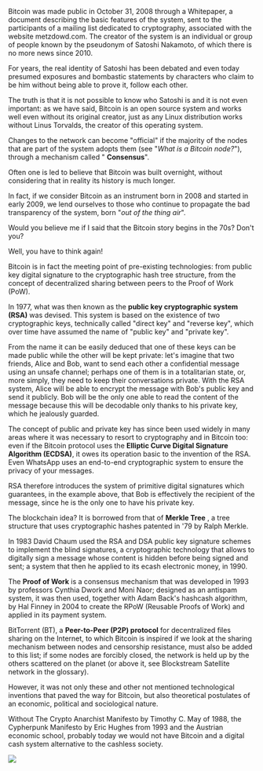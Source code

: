 Bitcoin was made public in October 31, 2008 through a Whitepaper, a document describing the basic features of the system, sent to the participants of a mailing list dedicated to cryptography, associated with the website metzdowd.com.
 The creator of the system is an individual or group of people known by the pseudonym of Satoshi Nakamoto, of which there is no more news since 2010.

For years, the real identity of Satoshi has been debated and even today presumed exposures and bombastic statements by characters who claim to be him without being able to prove it, follow each other.

The truth is that it is not possible to know who Satoshi is and it is not even important: as we have said, Bitcoin is an open source system and works well even without its original creator, just as any Linux distribution works without Linus Torvalds, the creator of this operating system.

Changes to the network can become &quot;official&quot; if the majority of the nodes that are part of the system adopts them (see &quot;_What is a Bitcoin node?_&quot;), through a mechanism called &quot; **Consensus**&quot;.

Often one is led to believe that Bitcoin was built overnight, without considering that in reality its history is much longer.

In fact, if we consider Bitcoin as an instrument born in 2008 and started in early 2009, we lend ourselves to those who continue to propagate the bad transparency of the system, born &quot;_out of the thing air_&quot;.

Would you believe me if I said that the Bitcoin story begins in the 70s?
 Don&#39;t you?

Well, you have to think again!

Bitcoin is in fact the meeting point of pre-existing technologies: from public key digital signature to the cryptographic hash tree structure, from the concept of decentralized sharing between peers to the Proof of Work (PoW).

In 1977, what was then known as the **public key cryptographic system (RSA)** was devised. This system is based on the existence of two cryptographic keys, technically called &quot;direct key&quot; and &quot;reverse key&quot;, which over time have assumed the name of &quot;public key&quot; and &quot;private key&quot;.

From the name it can be easily deduced that one of these keys can be made public while the other will be kept private: let&#39;s imagine that two friends, Alice and Bob, want to send each other a confidential message using an unsafe channel; perhaps one of them is in a totalitarian state, or, more simply, they need to keep their conversations private. With the RSA system, Alice will be able to encrypt the message with Bob&#39;s public key and send it publicly. Bob will be the only one able to read the content of the message because this will be decodable only thanks to his private key, which he jealously guarded.

The concept of public and private key has since been used widely in many areas where it was necessary to resort to cryptography and in Bitcoin too: even if the Bitcoin protocol uses the **Elliptic Curve Digital Signature Algorithm (ECDSA)**, it owes its operation basic to the invention of the RSA. Even WhatsApp uses an end-to-end cryptographic system to ensure the privacy of your messages.

RSA therefore introduces the system of primitive digital signatures which guarantees, in the example above, that Bob is effectively the recipient of the message, since he is the only one to have his private key.

The blockchain idea? It is borrowed from that of **Merkle Tree** , a tree structure that uses cryptographic hashes patented in &#39;79 by Ralph Merkle.

In 1983 David Chaum used the RSA and DSA public key signature schemes to implement the blind signatures, a cryptographic technology that allows to digitally sign a message whose content is hidden before being signed and sent; a system that then he applied to its ecash electronic money, in 1990.

The **Proof of Work** is a consensus mechanism that was developed in 1993 by professors Cynthia Dwork and Moni Naor; designed as an antispam system, it was then used, together with Adam Back&#39;s hashcash algorithm, by Hal Finney in 2004 to create the RPoW (Reusable Proofs of Work) and applied in its payment system.

BitTorrent (BT), a **Peer-to-Peer (P2P) protocol** for decentralized files sharing on the Internet, to which Bitcoin is inspired if we look at the sharing mechanism between nodes and censorship resistance, must also be added to this list; if some nodes are forcibly closed, the network is held up by the others scattered on the planet (or above it, see Blockstream Satellite network in the glossary).

However, it was not only these and other not mentioned technological inventions that paved the way for Bitcoin, but also theoretical postulates of an economic, political and sociological nature.

Without The Crypto Anarchist Manifesto by Timothy C. May of 1988, the Cypherpunk Manifesto by Eric Hughes from 1993 and the Austrian economic school, probably today we would not have Bitcoin and a digital cash system alternative to the cashless society.

![](RackMultipart20200927-4-wmgzts_html_8f2c812a21c28fc3.jpg)
